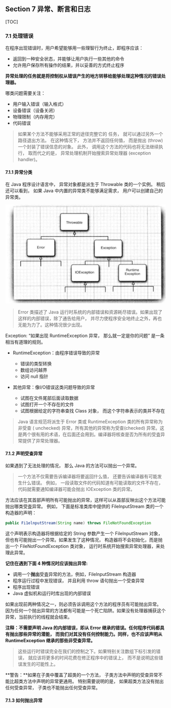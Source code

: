 ## Section 7  异常、断言和日志

[TOC]

### 7.1 处理错误

在程序出现错误时，用户希望能够用一些理智行为终止，即程序应该：

+  返回到一种安全状态，并能够让用户执行一些其他的命令
+ 允许用户保存所有操作的结果，并以妥善的方式终止程序

**异常处理的任务就是将控制权从错误产生的地方转移给能够处理这种情况的错误处理器。**

哪类问题需要关注：

+ 用户输入错误（输入格式）
+ 设备错误（设备关闭）
+ 物理限制（内存用完）
+ 代码错误

> 如果某个方法不能够采用正常的途径完整它的 任务， 就可以通过另外一个路径退出方法。 在这种情况下， 方法并不返回任何值， 而是抛出 (throw) 一个封装了错误信息的对象。 此外， 调用这个方法的代码也将无法继续执行， 取而代之的是， 异常处理机制开始搜索异常处理器 (exception handler)。

#### 7.1.1 异常分类

在 Java 程序设计语言中， 异常对象都是派生于 Throwable 类的一个实例。 稍后还可以看到， 如果 Java 中内置的异常类不能够满足需求， 用户可以创建自己的异常类。

![image-20230606113919860](./assets/image-20230606113919860.png)

> Error 类描述了 Java 运行时系统的内部错误和资源耗尽错误。如果出现了这样的内部错误，除了通告给用户， 并尽力使程序安全地终止之外，再也无能为力了。这种情况很少出现。

Exception: “如果出现 RuntimeException 异常， 那么就一定是你的问题” 是一条相当有道理的规则。

+ RuntimeException：由程序错误导致的异常
  + 错误的类型转换
  + 数组访问越界
  + 访问 null 指针

+ 其他异常：像I/O错误这类问题导致的异常
  + 试图在文件尾部后面读取数据
  + 试图打开一个不存在的文件
  + 试图根据给定的字符串查找 Class 对象， 而这个字符串表示的类并不存在

> Java 语言规范将派生于 Error 类或 RuntimeException 类的所有异常称为非受查 ( unchecked) 异常，所有其他的异常称为受查(checked) 异常。这是两个很有用的术语，在后面还会用到。编译器将核查是否为所有的受査异常提供了异常处理器。



#### 7.1.2 声明受查异常

如果遇到了无法处理的情况， 那么 Java 的方法可以抛出一个异常。 

> 一个方法不仅需要告诉编译器将要返回什么值， 还要告诉编译器有可能发生什么错误。 例如， 一段读取文件的代码知道有可能读取的文件不存在，代码就需要通知编译器可能会抛出 IOException 类的异常。

方法应该在其首部声明所有可能抛出的异常，这样可以从首部反映出这个方法可能抛出哪类受査异常。 例如， 下面是标准类库中提供的 FilelnputStream 类的一个构造器的声明：

```java
public Fi1elnputStream(String name) throws FileNotFoundException
```

这个声明表示构造器将根据给定的 String 参数产生一个 FilelnputStream 对象， 但也有可能抛出一个异常。如果发生了这种情况， 构造器将不会初始化，而是抛出一个 FileNotFoundException 类对象， 运行时系统开始搜索异常处理器，来处理此异常。

**记住在遇到下面 4 种情况时应该抛出异常:**

+ 调用一个**抛出**受査异常的方法，例如，FilelnputStream 构造器
+ 程序运行过程中发现错误， 并且利用 throw 语句抛出一个受查异常
+ 程序出现错误
+  Java 虚拟机和运行时库出现的内部错误

如果出现前两种情况之一，则必须告诉调用这个方法的程序员有可能抛出异常。 因为任何一个抛出异常的方法都有可能是一个死亡陷阱。如果没有处理器捕获这个异常，当前执行的线程就会结束。

**注释：不需要声明 Java 的内部错误，即从 Error 继承的错误。任何程序代码都具有抛出那些异常的潜能， 而我们对其没有任何控制能力。同样，也不应该声明从 RuntimeException 继承的那些非受查异常。**

> 这些运行时错误完全在我们的控制之下。如果特别关注数组下标引发的错误， 就应该将更多的时间花费在修正程序中的错误上， 而不是说明这些错误发生的可能性上。

**警告：**如果在子类中覆盖了超类的一个方法， 子类方法中声明的受查异常不能比超类方法中声明的异常更通用。 特别需要说明的是， 如果超类方法没有抛出任何受查异常， 子类也不能抛出任何受查异常。



#### 7.1.3 如何抛出异常